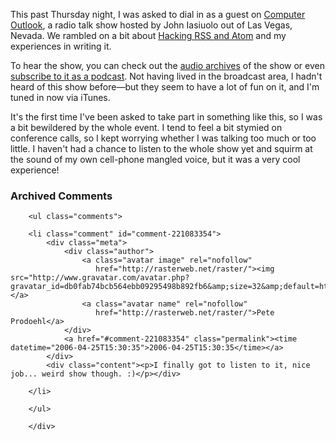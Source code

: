 This past Thursday night, I was asked to dial in as a guest on [Computer Outlook][co], a radio talk show hosted by John Iasiuolo out of Las Vegas, Nevada.  We rambled on a bit about [Hacking RSS and Atom][book] and my experiences in writing it.  

To hear the show, you can check out the [audio archives][coa] of the show or even [subscribe to it as a podcast][cop].  Not having lived in the broadcast area, I hadn't heard of this show before—but they seem to have a lot of fun on it, and I'm tuned in now via iTunes.

It's the first time I've been asked to take part in something like this, so I was a bit bewildered by the whole event.  I tend to feel a bit stymied on conference calls, so I kept worrying whether I was talking too much or too little.  I haven't had a chance to listen to the whole show yet and squirm at the sound of my own cell-phone mangled voice, but it was a very cool experience!

[co]: http://computeroutlook.com/
[coa]: http://computeroutlook.com/audiostudio.html
[cop]: http://www.computeroutlook.com/rssfeed/Weekly_Shows-Computer_Outlook_Radio_Talk_Show.xml
[book]: http://www.amazon.com/exec/obidos/ASIN/0764597582/0xdecafbad01-20?creative=327641&camp=14573&link_code=as1

<div id="comments" class="comments archived-comments">
            <h3>Archived Comments</h3>
            
        <ul class="comments">
            
        <li class="comment" id="comment-221083354">
            <div class="meta">
                <div class="author">
                    <a class="avatar image" rel="nofollow" 
                       href="http://rasterweb.net/raster/"><img src="http://www.gravatar.com/avatar.php?gravatar_id=db0fab74bcb564ebb09295498b892fb6&amp;size=32&amp;default=http://mediacdn.disqus.com/1320279820/images/noavatar32.png"/></a>
                    <a class="avatar name" rel="nofollow" 
                       href="http://rasterweb.net/raster/">Pete Prodoehl</a>
                </div>
                <a href="#comment-221083354" class="permalink"><time datetime="2006-04-25T15:30:35">2006-04-25T15:30:35</time></a>
            </div>
            <div class="content"><p>I finally got to listen to it, nice job... weird show though. :)</p></div>
            
        </li>
    
        </ul>
    
        </div>
    